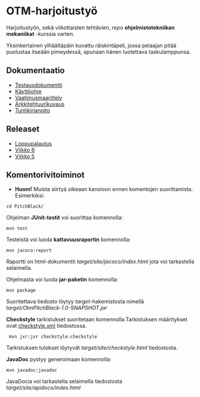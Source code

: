 # OTM-harjoitustyö

Harjoitustyön, sekä viikottaisten tehtävien, *repo* **ohjelmistotekniikan mekaniikat** -kurssia varten.

Yksinkertainen ylhäältäpäin kuvattu räiskintäpeli, jossa pelaajan pitää puolustaa itseään pimeydessä, apunaan hänen luotettava taskulamppunsa.

## Dokumentaatio
* [Testausdokumentti](https://github.com/JoonaHa/OTM-harjoitustyo/blob/master/dokumentaatio/testaus.md)
* [Käyttöohje](https://github.com/JoonaHa/OTM-harjoitustyo/blob/master/dokumentaatio/kayttoohje.md)
* [Vaatimusmaarittely](https://github.com/JoonaHa/OTM-harjoitustyo/blob/master/dokumentaatio/vaatimusmaarittely.md)
* [Arkkitehtuurikuvaus](https://github.com/JoonaHa/OTM-harjoitustyo/blob/master/dokumentaatio/arkkitehtuuri.md)
* [Tuntikirjanpito](https://github.com/JoonaHa/OTM-harjoitustyo/blob/master/dokumentaatio/tuntikirjanpito.md)
## Releaset
* [Loppupalautus](https://github.com/JoonaHa/OTM-harjoitustyo/releases/tag/v1.0)
* [Viikko 6](https://github.com/JoonaHa/OTM-harjoitustyo/releases/tag/v.06.1)
* [Viikko 5](https://github.com/JoonaHa/OTM-harjoitustyo/releases/tag/v0.5)
## Komentorivitoiminot
* **Huom!** Muista siirtyä oikeaan kansioon ennen komentojen suorittamista. Esimerkiksi:
```
cd PitchBlack/
```

Ohjelman **JUnit-testit** voi suorittaa komennolla:
```
mvn test
```

Testeistä voi luoda **kattavuusraportin** komennolla:
```
mvn jacoco:report
```
Raportti on html-dokumentti _target/site/jacoco/index.html_ jota voi tarkastella selaimella. 


Ohjelmasta voi luoda **jar-paketin** komennolla:
```
mvn package
```
Suoritettava tiedosto löytyy _target_-hakemistosta nimellä _target/OtmPitchBlack-1.0-SNAPSHOT.jar_

**Checkstyle** tarkistukset suoritetaan komennolla.Tarkistuksen määritykset ovat [checkstyle.xml](https://github.com/JoonaHa/OTM-harjoitustyo/commit/7c27f14ffdb24160d2a4caa23cc9638d1af4f51f) tiedostossa.
```
 mvn jxr:jxr checkstyle:checkstyle
```
Tarkistuksen tulokset löytyvät _target/site/checkstyle.html_ tiedostosta.

**JavaDoc** pystyy generoimaan komennolla:

```
mvn javadoc:javadoc
```

JavaDocia voi tarkastella selaimella tiedostosta _target/site/apidocs/index.html_


